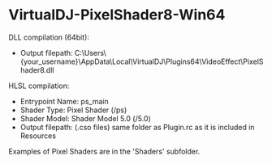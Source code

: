 # VirtualDJ-PixelShader8-Win64

DLL compilation (64bit):
- Output filepath: C:\Users\\{your_username}\AppData\Local\VirtualDJ\Plugins64\VideoEffect\PixelShader8.dll

HLSL compilation:
- Entrypoint Name: ps_main
- Shader Type: Pixel Shader (/ps)
- Shader Model: Shader Model 5.0 (/5.0)
- Output filepath: (.cso files) same folder as Plugin.rc as it is included in Resources

Examples of Pixel Shaders are in the 'Shaders' subfolder.
